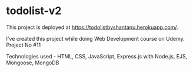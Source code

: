 # todolist-v2

This project is deployed at https://todolistbyshantanu.herokuapp.com/.

I've created this project while doing Web Development course on Udemy. Project No #11

Technologies used - HTML, CSS, JavaScript, Express.js with Node.js, EJS, Mongoose, MongoDB
